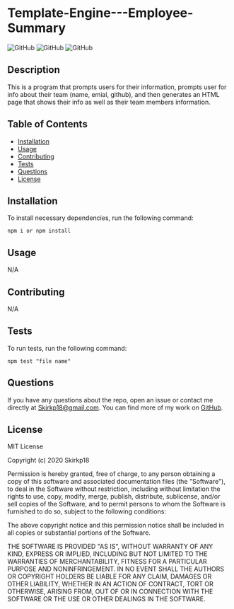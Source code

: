 # Template-Engine---Employee-Summary

![GitHub](https://img.shields.io/github/downloads/Skirkp18/Template-Engine---Employee-Summary/total) ![GitHub](https://img.shields.io/github/languages/top/Skirkp18/Template-Engine---Employee-Summary) ![GitHub](https://img.shields.io/badge/license-MIT-green?style=flat) 

## Description
This is a program that prompts users for their information, prompts user for info about their team (name, emial, github), and then generates an HTML page that shows their info as well as their team members information.
## Table of Contents 
  - [Installation](#installation)
  - [Usage](#usage)
  - [Contributing](#contributing)
  - [Tests](#tests)
  - [Questions](#questions)
  - [License](#license)
## Installation
To install necessary dependencies, run the following command:
``` 
npm i or npm install
```
## Usage
N/A
## Contributing
N/A
## Tests
To run tests, run the following command:
```
npm test "file name"
```
## Questions
If you have any questions about the repo, open an issue or contact me directly at Skirkp18@gmail.com. You can find more of my work on [GitHub](https://github.com/Skirkp18).
## License
MIT License

Copyright (c) 2020 Skirkp18

Permission is hereby granted, free of charge, to any person obtaining a copy
of this software and associated documentation files (the "Software"), to deal
in the Software without restriction, including without limitation the rights
to use, copy, modify, merge, publish, distribute, sublicense, and/or sell
copies of the Software, and to permit persons to whom the Software is
furnished to do so, subject to the following conditions:

The above copyright notice and this permission notice shall be included in all
copies or substantial portions of the Software.

THE SOFTWARE IS PROVIDED "AS IS", WITHOUT WARRANTY OF ANY KIND, EXPRESS OR
IMPLIED, INCLUDING BUT NOT LIMITED TO THE WARRANTIES OF MERCHANTABILITY,
FITNESS FOR A PARTICULAR PURPOSE AND NONINFRINGEMENT. IN NO EVENT SHALL THE
AUTHORS OR COPYRIGHT HOLDERS BE LIABLE FOR ANY CLAIM, DAMAGES OR OTHER
LIABILITY, WHETHER IN AN ACTION OF CONTRACT, TORT OR OTHERWISE, ARISING FROM,
OUT OF OR IN CONNECTION WITH THE SOFTWARE OR THE USE OR OTHER DEALINGS IN THE
SOFTWARE.
